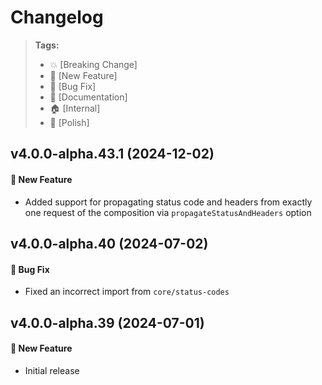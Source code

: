 Changelog
=========

> **Tags:**
> - :boom:       [Breaking Change]
> - :rocket:     [New Feature]
> - :bug:        [Bug Fix]
> - :memo:       [Documentation]
> - :house:      [Internal]
> - :nail_care:  [Polish]

## v4.0.0-alpha.43.1 (2024-12-02)

#### :rocket: New Feature

* Added support for propagating status code and headers from exactly one request of the composition 
via `propagateStatusAndHeaders` option

## v4.0.0-alpha.40 (2024-07-02)

#### :bug: Bug Fix

* Fixed an incorrect import from `core/status-codes`

## v4.0.0-alpha.39 (2024-07-01)

#### :rocket: New Feature

* Initial release
